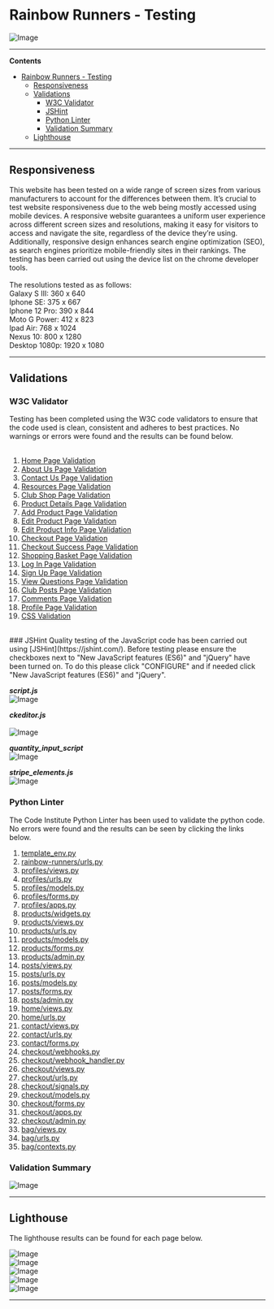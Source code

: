 # Rainbow Runners - Testing
![Image](resources/mockup.png)
***
**Contents**
- [Rainbow Runners - Testing](#rainbow-runners---testing)
  - [Responsiveness](#responsiveness)
  - [Validations](#validations)
    - [W3C Validator](#w3c-validator)
    - [JSHint](#jshint)
    - [Python Linter](#python-linter)
    - [Validation Summary](#validation-summary)
  - [Lighthouse](#lighthouse)
***
## Responsiveness
This website has been tested on a wide range of screen sizes from various manufacturers to account for the differences between them. It’s crucial to test website responsiveness due to the web being mostly accessed using mobile devices. A responsive website guarantees a uniform user experience across different screen sizes and resolutions, making it easy for visitors to access and navigate the site, regardless of the device they’re using. Additionally, responsive design enhances search engine optimization (SEO), as search engines prioritize mobile-friendly sites in their rankings. The testing has been carried out using the device list on the chrome developer tools.
<br>
<br>
The resolutions tested as as follows:<br>
Galaxy S III: 360 x 640<br>
Iphone SE: 375 x 667<br>
Iphone 12 Pro: 390 x 844<br>
Moto G Power: 412 x 823<br>
Ipad Air: 768 x 1024<br>
Nexus 10: 800 x 1280<br>
Desktop 1080p: 1920 x 1080<br>


***
## Validations
### W3C Validator
Testing has been completed using the W3C code validators to ensure that the code used is clean, consistent and adheres to best practices. No warnings or errors were found and the results can be found below.<br>
<br>
1. [Home Page Validation](resources/validations/home-page.PNG)
2. [About Us Page Validation](resources/validations/about-us.PNG)
3. [Contact Us Page Validation](resources/validations/contact-us.PNG)
4. [Resources Page Validation](resources/validations/resources.PNG)
5. [Club Shop Page Validation](resources/validations/club-shop.PNG)
6. [Product Details Page Validation](resources/validations/product-detail.PNG)
7. [Add Product Page Validation](resources/validations/add-product.PNG)
8. [Edit Product Page Validation](resources/validations/edit-product.PNG)
9. [Edit Product Info Page Validation](resources/validations/edit-product-info.PNG)
10. [Checkout Page Validation](resources/validations/checkout.PNG)
11. [Checkout Success Page Validation](resources/validations/checkout-success.PNG)
12. [Shopping Basket Page Validation](resources/validations/shopping-basket.PNG)
13. [Log In Page Validation](resources/validations/login.PNG)
14. [Sign Up Page Validation](resources/validations/sign-up.PNG)
15. [View Questions Page Validation](resources/validations/view-questions.PNG)
16. [Club Posts Page Validation](resources/validations/club-posts.PNG)
17. [Comments Page Validation](resources/validations/comments.PNG)
18. [Profile Page Validation](resources/validations/profile.PNG)
19. [CSS Validation](resources/validations/css-validation.PNG)
<br>
### JSHint
Quality testing of the JavaScript code has been carried out using [JSHint](https://jshint.com/). Before testing please ensure the checkboxes next to "New JavaScript features (ES6)" and "jQuery" have been turned on. To do this please click "CONFIGURE" and if needed click "New JavaScript features (ES6)" and "jQuery".

**_script.js_**<br>
![Image](resources/validations/scripts.PNG)

**_ckeditor.js_**<br>   
![Image](resources/validations/ckeditor.PNG)

**_quantity_input_script_**<br>
![Image](resources/validations/quantity-input.PNG)                                           

**_stripe_elements.js_**<br>
![Image](Resources/validations/stripe.PNG)

### Python Linter                                                   
The Code Institute Python Linter has been used to validate the python code. No errors were found and the results can be seen by clicking the links below.<br>
1. [template_env.py](resources/validations/python-linter/template_env.PNG)
2. [rainbow-runners/urls.py](resources/validations/python-linter/urls.PNG)
3. [profiles/views.py](resources/validations/python-linter/profiles-views.PNG)
4. [profiles/urls.py](resources/validations/python-linter/profiles-urls.PNG)
5. [profiles/models.py](resources/validations/python-linter/profiles-models.PNG)
6. [profiles/forms.py](resources/validations/python-linter/profiles-forms.PNG)
7. [profiles/apps.py](resources/validations/python-linter/profiles-apps.PNG)
8. [products/widgets.py](resources/validations/python-linter/products-widgets.PNG)
9. [products/views.py](resources/validations/python-linter/products-views.PNG)
10. [products/urls.py](resources/validations/python-linter/products-urls.PNG)
11. [products/models.py](resources/validations/python-linter/products-models.PNG)
12. [products/forms.py](resources/validations/python-linter/products-forms.PNG)
13. [products/admin.py](resources/validations/python-linter/products-admin.PNG)
14. [posts/views.py](resources/validations/python-linter/posts-views.PNG)
15. [posts/urls.py](resources/validations/python-linter/posts-urls.PNG)
16. [posts/models.py](resources/validations/python-linter/posts-models.PNG)
17. [posts/forms.py](resources/validations/python-linter/posts-forms.PNG)
18. [posts/admin.py](resources/validations/python-linter/posts-admin.PNG)
19. [home/views.py](resources/validations/python-linter/home-views.PNG)
20. [home/urls.py](resources/validations/python-linter/home-urls.PNG)
21. [contact/views.py](resources/validations/python-linter/contact-views.PNG)
22. [contact/urls.py](resources/validations/python-linter/contact-urls.PNG)
23. [contact/forms.py](resources/validations/python-linter/contact-forms.PNG)
24. [checkout/webhooks.py](resources/validations/python-linter/checkout-webhooks.PNG)
25. [checkout/webhook_handler.py](resources/validations/python-linter/checkout-webhook-handler.PNG)
26. [checkout/views.py](resources/validations/python-linter/checkout-views.PNG)
27. [checkout/urls.py](resources/validations/python-linter/checkout-urls.PNG)
28. [checkout/signals.py](resources/validations/python-linter/checkout-signals.PNG)
29. [checkout/models.py](resources/validations/python-linter/checkout-models.PNG)
30. [checkout/forms.py](resources/validations/python-linter/checkout-forms.PNG)
31. [checkout/apps.py](resources/validations/python-linter/checkout-apps.PNG)
32. [checkout/admin.py](resources/validations/python-linter/checkout-admin.PNG)
33. [bag/views.py](resources/validations/python-linter/bag-views.PNG)
34. [bag/urls.py](resources/validations/python-linter/bag-urls.PNG)
35. [bag/contexts.py](resources/validations/python-linter/bag-contexts.PNG)              
### Validation Summary
![Image](resources/validations/validation-summary.PNG)
***
## Lighthouse                                             
The lighthouse results can be found for each page below.                        

![Image](resources/lighthouse/lighthouse-test-one.PNG)                   
![Image](resources/lighthouse/lighthouse-test-two.PNG)                         
![Image](resources/lighthouse/lighthouse-test-three.PNG)                         
![Image](resources/lighthouse/lighthouse-test-four.PNG)                          
![Image](resources/lighthouse/lighthouse-test-five.PNG)                           
***

